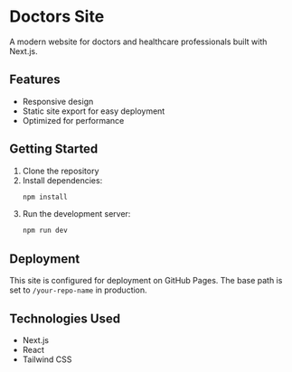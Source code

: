 # Doctors Site

A modern website for doctors and healthcare professionals built with Next.js.

## Features

- Responsive design
- Static site export for easy deployment
- Optimized for performance

## Getting Started

1. Clone the repository
2. Install dependencies:
   ```bash
   npm install
   ```
3. Run the development server:
   ```bash
   npm run dev
   ```

## Deployment

This site is configured for deployment on GitHub Pages. The base path is set to `/your-repo-name` in production.

## Technologies Used

- Next.js
- React
- Tailwind CSS